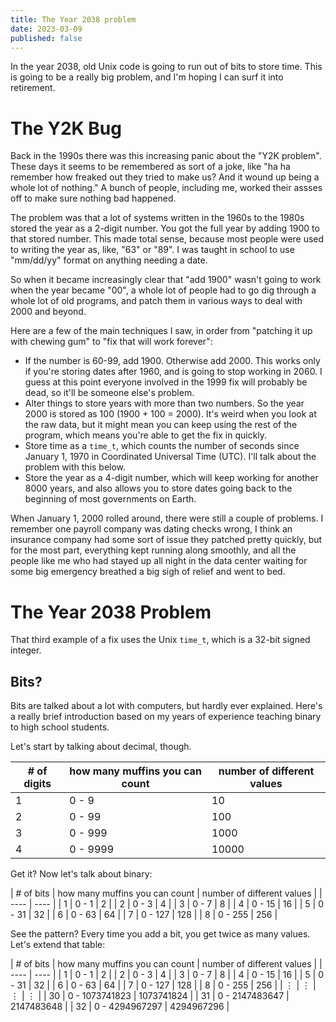 ```yaml
---
title: The Year 2038 problem
date: 2023-03-09
published: false
---
```


In the year 2038,
old Unix code is going to run out of bits to store time.
This is going to be a really big problem,
and I'm hoping I can surf it into retirement.

The Y2K Bug
===========

Back in the 1990s there was this increasing panic about the
"Y2K problem".
These days it seems to be remembered as sort of a joke,
like "ha ha remember how freaked out they tried to make us?
And it wound up being a whole lot of nothing."
A bunch of people,
including me,
worked their assses off to make sure nothing bad happened.

The problem was that a lot of systems written in the 1960s to the 1980s
stored the year as a 2-digit number.
You got the full year by adding 1900 to that stored number.
This made total sense,
because most people were used to writing the year as,
like, "63" or "89".
I was taught in school to use "mm/dd/yy" format on anything needing a date.

So when it became increasingly clear that "add 1900" wasn't going to work
when the year became "00",
a whole lot of people had to go dig through a whole lot of old programs,
and patch them in various ways to deal with 2000 and beyond.

Here are a few of the main techniques I saw,
in order from "patching it up with chewing gum" to
"fix that will work forever":

* If the number is 60-99, add 1900. Otherwise add 2000.
  This works only if you're storing dates after 1960,
  and is going to stop working in 2060.
  I guess at this point everyone involved in the 1999 fix
  will probably be dead, so it'll be someone else's problem.
* Alter things to store years with more than two numbers.
  So the year 2000 is stored as 100 (1900 + 100 = 2000).
  It's weird when you look at the raw data,
  but it might mean you can keep using the rest of the program,
  which means you're able to get the fix in quickly.
* Store time as a `time_t`, which counts the number of seconds
  since January 1, 1970 in Coordinated Universal Time (UTC).
  I'll talk about the problem with this below.
* Store the year as a 4-digit number,
  which will keep working for another 8000 years,
  and also allows you to store dates going back to the beginning
  of most governments on Earth.

When January 1, 2000 rolled around,
there were still a couple of problems.
I remember one payroll company was dating checks wrong,
I think an insurance company had some sort of issue they patched pretty quickly,
but for the most part,
everything kept running along smoothly,
and all the people like me who had stayed up all night in the data center
waiting for some big emergency
breathed a big sigh of relief and went to bed.


The Year 2038 Problem
=====================

That third example of a fix uses the Unix `time_t`,
which is a 32-bit signed integer.

Bits?
-----

Bits are talked about a lot with computers,
but hardly ever explained.
Here's a really brief introduction
based on my years of experience teaching binary to high school students.

Let's start by talking about decimal, though.

| # of digits | how many muffins you can count | number of different values |
| ---- | ---- | ---- |
| 1 | 0 - 9 | 10 |
| 2 | 0 - 99 | 100 |
| 3 | 0 - 999 | 1000 |
| 4 | 0 - 9999 | 10000 |

Get it?
Now let's talk about binary:

| # of bits | how many muffins you can count | number of different values |
| ---- | ---- |
| 1 | 0 - 1 | 2 |
| 2 | 0 - 3 | 4 |
| 3 | 0 - 7 | 8 |
| 4 | 0 - 15 | 16 |
| 5 | 0 - 31 | 32 |
| 6 | 0 - 63 | 64 |
| 7 | 0 - 127 | 128 |
| 8 | 0 - 255 | 256 |

See the pattern?
Every time you add a bit,
you get twice as many values.
Let's extend that table:

| # of bits | how many muffins you can count | number of different values |
| ---- | ---- |
| 1 | 0 - 1 | 2 |
| 2 | 0 - 3 | 4 |
| 3 | 0 - 7 | 8 |
| 4 | 0 - 15 | 16 |
| 5 | 0 - 31 | 32 |
| 6 | 0 - 63 | 64 |
| 7 | 0 - 127 | 128 |
| 8 | 0 - 255 | 256 |
| ⋮ | ⋮ | ⋮ | ⋮ |
| 30 | 0 - 1073741823 | 1073741824 |
| 31 | 0 - 2147483647 | 2147483648 |
| 32 | 0 - 4294967297 | 4294967296 |


